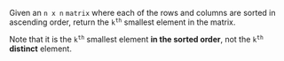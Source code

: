 Given an `n x n` `matrix` where each of the rows and columns are sorted in ascending order, return the <code>k<sup>th</sup></code> smallest element in the matrix.

Note that it is the <code>k<sup>th</sup></code> smallest element **in the sorted order**, not the <code>k<sup>th</sup></code> **distinct** element.
